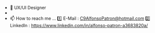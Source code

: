 - 👀 UX/UI Designer 
- 
- 📫 How to reach me ... 
  1️⃣ E-Mail : C9AlfonsoPatron@hotmail.com 
  2️⃣ LinkedIn : https://www.linkedin.com/in/alfonso-patron-a3683820a/
